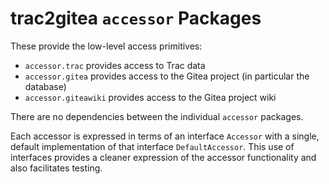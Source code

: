 # trac2gitea `accessor` Packages

These provide the low-level access primitives:
* `accessor.trac` provides access to Trac data
* `accessor.gitea` provides access to the Gitea project (in particular the database)
* `accessor.giteawiki` provides access to the Gitea project wiki

There are no dependencies between the individual `accessor` packages.

Each accessor is expressed in terms of an interface `Accessor` with a single, default implementation of that interface `DefaultAccessor`.
This use of interfaces provides a cleaner expression of the accessor functionality and also facilitates testing.
